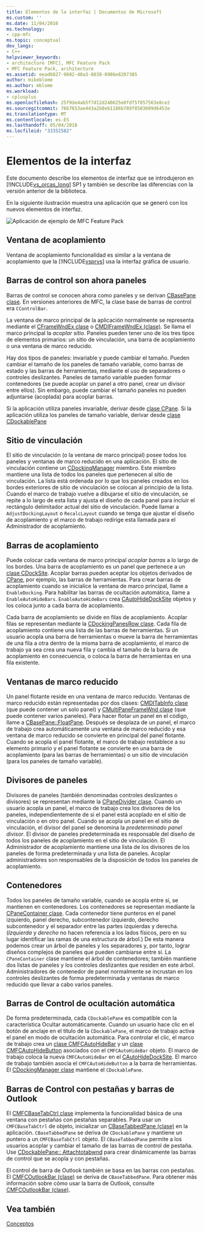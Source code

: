 ```yaml
---
title: Elementos de la interfaz | Documentos de Microsoft
ms.custom: ''
ms.date: 11/04/2016
ms.technology:
- cpp-mfc
ms.topic: conceptual
dev_langs:
- C++
helpviewer_keywords:
- architecture [MFC], MFC Feature Pack
- MFC Feature Pack, architecture
ms.assetid: eead6827-9602-40a3-8038-8986e8207385
author: mikeblome
ms.author: mblome
ms.workload:
- cplusplus
ms.openlocfilehash: 25f9de4ab5f7d12d240625e0fdf5f857563e8ce2
ms.sourcegitcommit: 76b7653ae443a2b8eb1186b789f8503609d6453e
ms.translationtype: MT
ms.contentlocale: es-ES
ms.lasthandoff: 05/04/2018
ms.locfileid: "33352582"
---
```

# <a name="interface-elements"></a>Elementos de la interfaz
Este documento describe los elementos de interfaz que se introdujeron en [!INCLUDE[vs_orcas_long](../atl/reference/includes/vs_orcas_long_md.md)] SP1 y también se describe las diferencias con la versión anterior de la biblioteca.  
  
 En la siguiente ilustración muestra una aplicación que se generó con los nuevos elementos de interfaz.  
  
 ![Aplicación de ejemplo de MFC Feature Pack](../mfc/media/mfc_featurepack.png "mfc_featurepack")  
  
## <a name="window-docking"></a>Ventana de acoplamiento  
 Ventana de acoplamiento funcionalidad es similar a la ventana de acoplamiento que la [!INCLUDE[vsprvs](../assembler/masm/includes/vsprvs_md.md)] usa la interfaz gráfica de usuario.  
  
## <a name="control-bars-are-now-panes"></a>Barras de control son ahora paneles  
 Barras de control se conocen ahora como paneles y se derivan [CBasePane clase](../mfc/reference/cbasepane-class.md). En versiones anteriores de MFC, la clase base de barras de control era `CControlBar`.  
  
 La ventana de marco principal de la aplicación normalmente se representa mediante el [CFrameWndEx clase](../mfc/reference/cframewndex-class.md) o [CMDIFrameWndEx (clase)](../mfc/reference/cmdiframewndex-class.md). Se llama el marco principal la *acoplar sitio*. Paneles pueden tener uno de los tres tipos de elementos primarios: un sitio de vinculación, una barra de acoplamiento o una ventana de marco reducido.  
  
 Hay dos tipos de paneles: invariable y puede cambiar el tamaño. Pueden cambiar el tamaño de los paneles de tamaño variable, como barras de estado y las barras de herramientas, mediante el uso de separadores o controles deslizantes. Paneles de tamaño variable pueden formar contenedores (se puede acoplar un panel a otro panel, crear un divisor entre ellos). Sin embargo, puede cambiar el tamaño paneles no pueden adjuntarse (acoplada) para acoplar barras.  
  
 Si la aplicación utiliza paneles invariable, derivar desde [clase CPane](../mfc/reference/cpane-class.md).  Si la aplicación utiliza los paneles de tamaño variable, derivar desde [clase CDockablePane](../mfc/reference/cdockablepane-class.md)  
  
## <a name="dock-site"></a>Sitio de vinculación  
 El sitio de vinculación (o la ventana de marco principal) posee todos los paneles y ventanas de marco reducido en una aplicación. El sitio de vinculación contiene un [CDockingManager](../mfc/reference/cdockingmanager-class.md) miembro. Este miembro mantiene una lista de todos los paneles que pertenecen al sitio de vinculación. La lista está ordenada por lo que los paneles creados en los bordes exteriores de sitio de vinculación se colocan al principio de la lista. Cuando el marco de trabajo vuelve a dibujarse el sitio de vinculación, se repite a lo largo de esta lista y ajusta el diseño de cada panel para incluir el rectángulo delimitador actual del sitio de vinculación. Puede llamar a `AdjustDockingLayout` o `RecalcLayout` cuando se tenga que ajustar el diseño de acoplamiento y el marco de trabajo redirige esta llamada para el Administrador de acoplamiento.  
  
## <a name="dock-bars"></a>Barras de acoplamiento  
 Puede colocar cada ventana de marco principal *acoplar barras* a lo largo de los bordes. Una barra de acoplamiento es un panel que pertenece a un [clase CDockSite](../mfc/reference/cdocksite-class.md). Acoplar barras pueden aceptar los objetos derivados de [CPane](../mfc/reference/cpane-class.md), por ejemplo, las barras de herramientas. Para crear barras de acoplamiento cuando se inicialice la ventana de marco principal, llame a `EnableDocking`. Para habilitar las barras de ocultación automática, llame a `EnableAutoHideBars`. `EnableAutoHideBars` crea [CAutoHideDockSite](../mfc/reference/cautohidedocksite-class.md) objetos y los coloca junto a cada barra de acoplamiento.  
  
 Cada barra de acoplamiento se divide en filas de acoplamiento. Acoplar filas se representan mediante la [CDockingPanesRow clase](../mfc/reference/cdockingpanesrow-class.md). Cada fila de acoplamiento contiene una lista de las barras de herramientas. Si un usuario acopla una barra de herramientas o mueve la barra de herramientas de una fila a otra dentro de la misma barra de acoplamiento, el marco de trabajo ya sea crea una nueva fila y cambia el tamaño de la barra de acoplamiento en consecuencia, o coloca la barra de herramientas en una fila existente.  
  
## <a name="mini-frame-windows"></a>Ventanas de marco reducido  
 Un panel flotante reside en una ventana de marco reducido. Ventanas de marco reducido están representadas por dos clases: [CMDITabInfo clase](../mfc/reference/cmditabinfo-class.md) (que puede contener un solo panel) y [CMultiPaneFrameWnd clase](../mfc/reference/cmultipaneframewnd-class.md) (que puede contener varios paneles). Para hacer flotar un panel en el código, llame a [CBasePane::FloatPane](../mfc/reference/cbasepane-class.md#floatpane). Después se desplaza de un panel, el marco de trabajo crea automáticamente una ventana de marco reducido y esa ventana de marco reducido se convierte en principal del panel flotante. Cuando se acopla el panel flotante, el marco de trabajo restablece a su elemento primario y el panel flotante se convierte en una barra de acoplamiento (para las barras de herramientas) o un sitio de vinculación (para los paneles de tamaño variable).  
  
## <a name="pane-dividers"></a>Divisores de paneles  
 Divisores de paneles (también denominadas controles deslizantes o divisores) se representan mediante la [CPaneDivider clase](../mfc/reference/cpanedivider-class.md). Cuando un usuario acopla un panel, el marco de trabajo crea los divisores de los paneles, independientemente de si el panel está acoplado en el sitio de vinculación o en otro panel. Cuando se acopla un panel en el sitio de vinculación, el divisor del panel se denomina la *predeterminado panel divisor*. El divisor de paneles predeterminada es responsable del diseño de todos los paneles de acoplamiento en el sitio de vinculación. El Administrador de acoplamiento mantiene una lista de los divisores de los paneles de forma predeterminada y una lista de paneles. Acoplar administradores son responsables de la disposición de todos los paneles de acoplamiento.  
  
## <a name="containers"></a>Contenedores  
 Todos los paneles de tamaño variable, cuando se acopla entre sí, se mantienen en contenedores. Los contenedores se representan mediante la [CPaneContainer clase](../mfc/reference/cpanecontainer-class.md). Cada contenedor tiene punteros en el panel izquierdo, panel derecho, subcontenedor izquierdo, derecho subcontenedor y el separador entre las partes izquierdas y derecha. (*Izquierda* y *derecho* no hacen referencia a los lados físicos, pero en su lugar identificar las ramas de una estructura de árbol.) De esta manera podemos crear un árbol de paneles y los separadores y, por tanto, lograr diseños complejos de paneles que pueden cambiarse entre sí. La `CPaneContainer` clase mantiene el árbol de contenedores; también mantiene dos listas de paneles y los controles deslizantes que residen en este árbol. Administradores de contenedor de panel normalmente se incrustan en los controles deslizantes de forma predeterminada y ventanas de marco reducido que llevar a cabo varios paneles.  
  
## <a name="auto-hide-control-bars"></a>Barras de Control de ocultación automática  
 De forma predeterminada, cada `CDockablePane` es compatible con la característica Ocultar automáticamente. Cuando un usuario hace clic en el botón de anclaje en el título de la `CDockablePane`, el marco de trabajo activa el panel en modo de ocultación automática. Para controlar el clic, el marco de trabajo crea un [clase CMFCAutoHideBar](../mfc/reference/cmfcautohidebar-class.md) y un [clase CMFCAutoHideButton](../mfc/reference/cmfcautohidebutton-class.md) asociados con el `CMFCAutoHideBar` objeto. El marco de trabajo coloca la nueva `CMFCAutoHideBar` en el [CAutoHideDockSite](../mfc/reference/cautohidedocksite-class.md). El marco de trabajo también asocia el `CMFCAutoHideButton` a la barra de herramientas. El [CDockingManager clase](../mfc/reference/cdockingmanager-class.md) mantiene el `CDockablePane`.  
  
## <a name="tabbed-control-bars-and-outlook-bars"></a>Barras de Control con pestañas y barras de Outlook  
 El [CMFCBaseTabCtrl clase](../mfc/reference/cmfcbasetabctrl-class.md) implementa la funcionalidad básica de una ventana con pestañas con pestañas separables. Para usar un `CMFCBaseTabCtrl` de objeto, inicializar un [CBaseTabbedPane (clase)](../mfc/reference/cbasetabbedpane-class.md) en la aplicación. `CBaseTabbedPane` se deriva de `CDockablePane` y mantiene un puntero a un `CMFCBaseTabCtrl` objeto. El `CBaseTabbedPane` permite a los usuarios acoplar y cambiar el tamaño de las barras de control de pestaña. Use [CDockablePane:: Attachtotabwnd](../mfc/reference/cdockablepane-class.md#attachtotabwnd) para crear dinámicamente las barras de control que se acopla y con pestañas.  
  
 El control de barra de Outlook también se basa en las barras con pestañas. El [CMFCOutlookBar (clase)](../mfc/reference/cmfcoutlookbar-class.md) se deriva de `CBaseTabbedPane`. Para obtener más información sobre cómo usar la barra de Outlook, consulte [CMFCOutlookBar (clase)](../mfc/reference/cmfcoutlookbar-class.md).  
  
## <a name="see-also"></a>Vea también  
 [Conceptos](../mfc/mfc-concepts.md)

